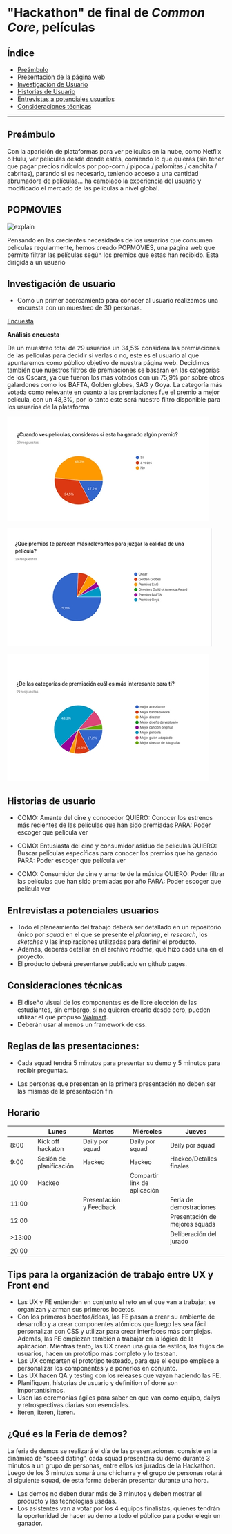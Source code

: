 # "Hackathon" de final de _Common Core_, películas

 ## Índice

* [Preámbulo](#preámbulo)
* [Presentación de la página web](#POPMOVIES)
* [Investigación de Usuario](#cinvestigación-de-usuario)
* [Historias de Usuario](#Historias-de-Usuario)
* [Entrevistas a potenciales usuarios](#Entrevistas-a-potenciales-usuarios)
* [Consideraciones técnicas](#consideraciones-técnicas)

 ***

 ## **Preámbulo**

 Con la aparición de plataformas para ver películas en la nube, como Netflix o
Hulu, ver películas desde donde estés, comiendo lo que quieras
(sin tener que pagar precios ridículos por pop-corn / pipoca / palomitas /
canchita / cabritas), parando si es necesario, teniendo acceso a una cantidad
abrumadora de películas... ha cambiado la experiencia del usuario
y modificado el mercado de las películas a nivel global.


 ## **POPMOVIES**

 ![explain](https://media.giphy.com/media/nuuS1IlKqd2dq/giphy.gif)

Pensando en las crecientes necesidades de los usuarios que consumen películas regularmente, hemos creado POPMOVIES, una página web que permite filtrar las películas según los premios que estas han recibido. Esta dirigida a un usuario 

 ## **Investigación de usuario**

* Como un primer acercamiento para conocer al usuario realizamos una encuesta con un muestreo de 30 personas.
 
[Encuesta](https://docs.google.com/forms/d/e/1FAIpQLSe2d9NFO8auWaLvLg-drgCDPLfH6nzCC7Dk51G0cgnDNekDxg/viewform?usp=sf_link)

**Análisis encuesta**

De un muestreo total de 29 usuarios un 34,5% considera las premiaciones de las películas para decidir si verlas o no, este es el usuario al que apuntaremos como público objetivo de nuestra página web. Decidimos también que nuestros filtros de premiaciones se basaran en las categorías  de los Oscars, ya que fueron los más votados con un 75,9% por sobre otros galardones como los BAFTA, Golden globes, SAG y Goya. La categoría más votada como relevante en cuanto a las premiaciones fue el premio a mejor película, con un 48,3%, por lo tanto este será nuestro filtro disponible para los usuarios de la plataforma

![grafico-uno](img/grafico-1.jpeg)

![grafico-dos](img/grafico-2.jpeg)

![grafico-tres](img/grafico-3.jpeg)


 ## **Historias de usuario**

 * COMO: Amante del cine y conocedor
   QUIERO: Conocer los estrenos más recientes de las películas que han sido premiadas
   PARA: Poder escoger que película ver

 * COMO: Entusiasta del cine y consumidor asiduo de películas
   QUIERO: Buscar películas específicas para conocer los premios que ha ganado
   PARA: Poder escoger que película ver

* COMO: Consumidor de cine y amante de la música
  QUIERO: Poder filtrar las películas que han sido premiadas por año
  PARA: Poder escoger que película ver
  

 ## **Entrevistas a potenciales usuarios**

 * Todo el planeamiento del trabajo deberá ser detallado en un repositorio único
por _squad_ en el que se presente el _planning_, el _research_, los _sketches_
y las inspiraciones utilizadas para definir el producto.
* Además, deberás detallar en el archivo _readme_, qué hizo cada una en el
proyecto.
* El producto deberá presentarse publicado en github pages.

 ## **Consideraciones técnicas**

 * El diseño visual de los componentes es de libre elección de las estudiantes,
sin embargo, si no quieren crearlo desde cero, pueden utilizar el que
propuso [Walmart](https://drive.google.com/file/d/0B6GBtl-gO6LwaVprQkFqTGI2a28/view).
* Deberán usar al menos un framework de css.
## **Reglas de las presentaciones:**

* Cada squad tendrá 5 minutos para presentar su demo y 5 minutos para recibir preguntas.

* Las personas que presentan en la primera presentación no deben ser las mismas de la presentación fin

## **Horario**

|       |   Lunes           |  Martes                      |Miércoles                      | Jueves                                |
|------ | ------------------| ---------------------------- | ----------------------------- | ------------------------------------- |
| 8:00  |  Kick off hackaton|  Daily por squad             |  Daily por squad              | Daily por squad                       |
| 9:00  |  Sesión de planificación|  Hackeo                |  Hackeo                       | Hackeo/Detalles finales               |         
| 10:00 |  Hackeo|          |  Compartir link de aplicación|                               | Inscripción de aplicaciones           |
| 11:00 |                   |  Presentación y Feedback     |                               | Feria de demostraciones               |           
| 12:00 |                   |                              |                               | Presentación de mejores squads        |
|>13:00 |                   |                              |                               | Deliberación del jurado               |
| 20:00 |                   |                              |                               |                                       |

## **Tips para la organización de trabajo entre UX y Front end**

* Las UX y FE entienden en conjunto el reto en el que van a trabajar, se organizan y arman sus primeros bocetos.
* Con los primeros bocetos/ideas, las FE pasan a crear su ambiente de desarrollo y a crear componentes atómicos que luego les sea fácil personalizar con CSS y utilizar para crear interfaces más complejas. Además, las FE empiezan también a trabajar en la lógica de la aplicación. Mientras tanto, las UX crean una guía de estilos, los flujos de usuarios, hacen un prototipo más completo y lo testean.
* Las UX comparten el prototipo testeado, para que el equipo empiece a personalizar los componentes y a ponerlos en conjunto.
* Las UX hacen QA y testing con los releases que vayan haciendo las FE.
* Planifiquen, historias de usuario y definition of done son importantísimos.
* Usen las ceremonias ágiles para saber en que van como equipo, dailys y retrospectivas diarias son esenciales.
* Iteren, iteren, iteren.

## **¿Qué es la Feria de demos?**

La feria de demos se realizará el día de las presentaciones, consiste en la dinámica de “speed dating”, cada squad presentará su demo durante 3 minutos a un grupo de personas, entre ellos los jurados de la Hackathon. Luego de los 3 minutos sonará una chicharra y el grupo de personas rotará al siguiente squad, de esta forma deberán presentar durante una hora. 

* Las demos no deben durar más de 3 minutos y deben mostrar el producto y las tecnologías usadas.
* Los asistentes van a votar por los 4 equipos finalistas, quienes tendrán la oportunidad de hacer su demo a todo el público para poder elegir un ganador. 
